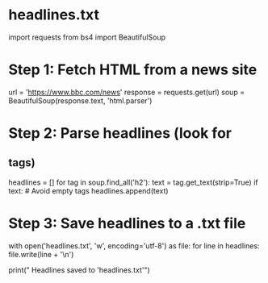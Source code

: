 # headlines.txt
import requests
from bs4 import BeautifulSoup

# Step 1: Fetch HTML from a news site
url = 'https://www.bbc.com/news' 
response = requests.get(url)
soup = BeautifulSoup(response.text, 'html.parser')

# Step 2: Parse headlines (look for <h2> tags)
headlines = []
for tag in soup.find_all('h2'):
    text = tag.get_text(strip=True)
    if text:  # Avoid empty tags
        headlines.append(text)

# Step 3: Save headlines to a .txt file
with open('headlines.txt', 'w', encoding='utf-8') as file:
    for line in headlines:
        file.write(line + '\n')

print(" Headlines saved to 'headlines.txt'")

